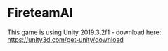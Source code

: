 # FireteamAI

This game is using Unity 2019.3.2f1 - download here: https://unity3d.com/get-unity/download

